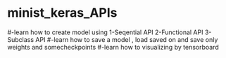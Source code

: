 # minist_keras_APIs
#-learn how to create model using 
     1-Seqential API
     2-Functional API
     3-Subclass  API
#-learn how to save a model , load saved on and save only weights and somecheckpoints
#-learn how to visualizing by tensorboard
